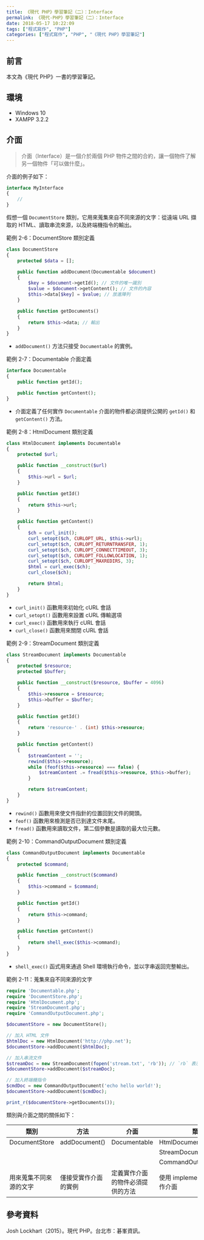 ```yaml
---
title: 《現代 PHP》學習筆記（二）：Interface
permalink: 《現代-PHP》學習筆記（二）：Interface
date: 2018-05-17 10:22:09
tags: ["程式寫作", "PHP"]
categories: ["程式寫作", "PHP", "《現代 PHP》學習筆記"]
---
```


## 前言

本文為《現代 PHP》一書的學習筆記。

## 環境

- Windows 10
- XAMPP 3.2.2

## 介面

> 介面（Interface）是一個介於兩個 PHP 物件之間的合約，讓一個物件了解另一個物件「可以做什麼」。

介面的例子如下：

```PHP
interface MyInterface
{
    //
}
```

假想一個 `DocumentStore` 類別，它用來蒐集來自不同來源的文字：從遠端 URL 擷取的 HTML、讀取串流來源，以及終端機指令的輸出。

範例 2-6：DocumentStore 類別定義

```PHP
class DocumentStore
{
    protected $data = [];

    public function addDocument(Documentable $document)
    {
        $key = $document->getId(); // 文件的唯一識別
        $value = $document->getContent(); // 文件的內容
        $this->data[$key] = $value; // 放進陣列
    }

    public function getDocuments()
    {
        return $this->data; // 輸出
    }
}
```

- `addDocument()` 方法只接受 `Documentable` 的實例。

範例 2-7：Documentable 介面定義

```PHP
interface Documentable
{
    public function getId();

    public function getContent();
}
```

- 介面定義了任何實作 `Documentable` 介面的物件都必須提供公開的 `getId()` 和 `getContent()` 方法。

範例 2-8：HtmlDocument 類別定義

```PHP
class HtmlDocument implements Documentable
{
    protected $url;

    public function __construct($url)
    {
        $this->url = $url;
    }

    public function getId()
    {
        return $this->url;
    }

    public function getContent()
    {
        $ch = curl_init();
        curl_setopt($ch, CURLOPT_URL, $this->url);
        curl_setopt($ch, CURLOPT_RETURNTRANSFER, 1);
        curl_setopt($ch, CURLOPT_CONNECTTIMEOUT, 3);
        curl_setopt($ch, CURLOPT_FOLLOWLOCATION, 1);
        curl_setopt($ch, CURLOPT_MAXREDIRS, 3);
        $html = curl_exec($ch);
        curl_close($ch);

        return $html;
    }
}
```

- `curl_init()` 函數用來初始化 cURL 會話
- `curl_setopt()` 函數用來設置 cURL 傳輸選項
- `curl_exec()` 函數用來執行 cURL 會話
- `curl_close()` 函數用來關閉 cURL 會話

範例 2-9：StreamDocument 類別定義

```PHP
class StreamDocument implements Documentable
{
    protected $resource;
    protected $buffer;

    public function __construct($resource, $buffer = 4096)
    {
        $this->resource = $resource;
        $this->buffer = $buffer;
    }

    public function getId()
    {
        return 'resource-' . (int) $this->resource;
    }

    public function getContent()
    {
        $streamContent = '';
        rewind($this->resource);
        while (feof($this->resource) === false) {
            $streamContent .= fread($this->resource, $this->buffer);
        }

        return $streamContent;
    }
}
```

- `rewind()` 函數用來使文件指針的位置回到文件的開頭。
- `feof()` 函數用來檢測是否已到達文件末尾。
- `fread()` 函數用來讀取文件，第二個參數是讀取的最大位元數。

範例 2-10：CommandOutputDocument 類別定義

```PHP
class CommandOutputDocument implements Documentable
{
    protected $command;

    public function __construct($command)
    {
        $this->command = $command;
    }

    public function getId()
    {
        return $this->command;
    }

    public function getContent()
    {
        return shell_exec($this->command);
    }
}
```

- `shell_exec()` 函式用來通過 Shell 環境執行命令，並以字串返回完整輸出。

範例 2-11：蒐集來自不同來源的文字

```PHP
require 'Documentable.php';
require 'DocumentStore.php';
require 'HtmlDocument.php';
require 'StreamDocument.php';
require 'CommandOutputDocument.php';

$documentStore = new DocumentStore();

// 加入 HTML 文件
$htmlDoc = new HtmlDocument('http://php.net');
$documentStore->addDocument($htmlDoc);

// 加入串流文件
$streamDoc = new StreamDocument(fopen('stream.txt', 'rb')); // `rb` 表示二進位檔案
$documentStore->addDocument($streamDoc);

// 加入終端機指令
$cmdDoc = new CommandOutputDocument('echo hello world!');
$documentStore->addDocument($cmdDoc);

print_r($documentStore->getDocuments());
```

類別與介面之間的關係如下：

| 類別 | 方法 | 介面 | 類別 |
| --- | --- | --- | --- |
| DocumentStore | addDocument() | Documentable | HtmlDocument |
|   |   |   | StreamDocument |
|   |   |   | CommandOutputDocument |
| 用來蒐集不同來源的文字 | 僅接受實作介面的實例 | 定義實作介面的物件必須提供的方法 | 使用 implements 關鍵字實作介面 |

## 參考資料

Josh Lockhart（2015）。現代 PHP。台北市：碁峯資訊。
